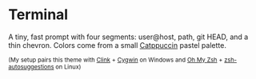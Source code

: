 # Terminal

A tiny, fast prompt with four segments: user@host, path, git HEAD, and a thin chevron. Colors come from a small [Catppuccin](https://catppuccin.com/) pastel palette.

<sub>(My setup pairs this theme with [Clink](https://chrisant996.github.io/clink/clink.html) + [Cygwin](https://cygwin.com/) on Windows and [Oh My Zsh](https://ohmyz.sh/) + [zsh-autosuggestions](https://github.com/zsh-users/zsh-autosuggestions) on Linux)</sub>
